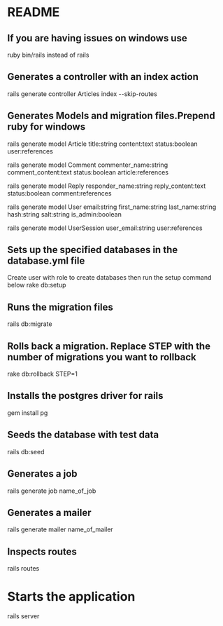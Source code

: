 # README
## If you are having issues on windows use 
ruby bin/rails instead of rails
## Generates a controller with an index action
rails generate controller Articles index --skip-routes


## Generates Models and migration files.Prepend ruby for windows

rails generate model Article title:string content:text status:boolean user:references

rails generate model Comment commenter_name:string comment_content:text status:boolean  article:references

rails generate model Reply responder_name:string reply_content:text  status:boolean  comment:references

rails generate model User email:string first_name:string last_name:string  hash:string salt:string is_admin:boolean 

rails generate model UserSession user_email:string user:references

## Sets up the specified databases in the database.yml file
Create  user with role to create databases then run the setup command below
rake db:setup

## Runs the migration files

rails db:migrate

## Rolls back a migration. Replace STEP with the number of migrations you want to rollback

rake db:rollback STEP=1

## Installs the postgres driver for rails

gem install pg

## Seeds the database with test data
rails db:seed

## Generates a job

rails generate job name_of_job

## Generates a mailer

rails generate mailer name_of_mailer


## Inspects routes  

rails routes  

# Starts the application  

rails server